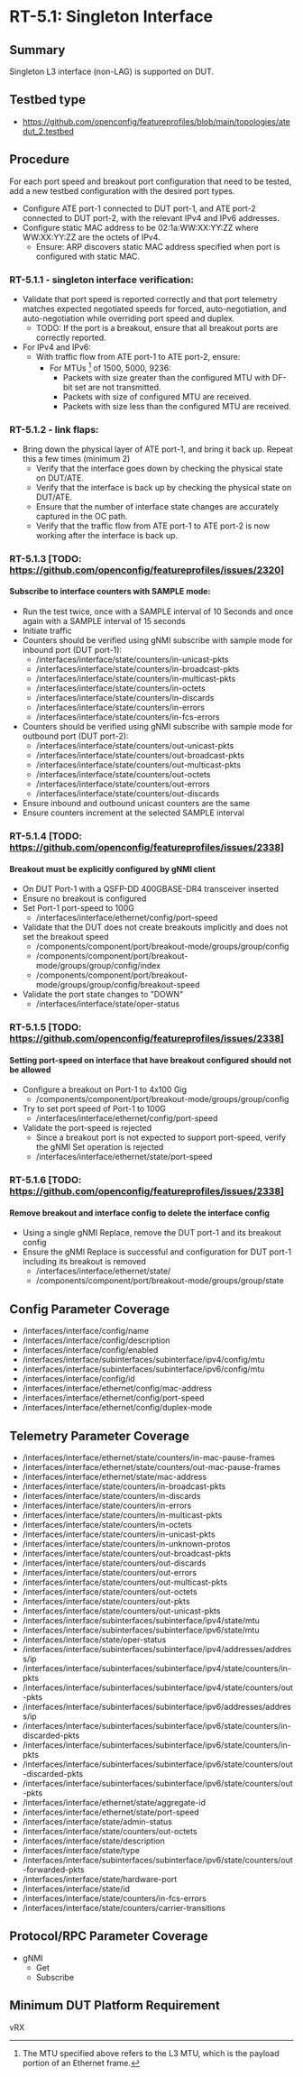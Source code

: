 # RT-5.1: Singleton Interface

## Summary

Singleton L3 interface (non-LAG) is supported on DUT.

## Testbed type

*   https://github.com/openconfig/featureprofiles/blob/main/topologies/atedut_2.testbed

## Procedure

For each port speed and breakout port configuration that need to be tested, add
a new testbed configuration with the desired port types.

* Configure ATE port-1 connected to DUT port-1, and ATE port-2 connected to
    DUT port-2, with the relevant IPv4 and IPv6 addresses.
* Configure static MAC address to be 02:1a:WW:XX:YY:ZZ where WW:XX:YY:ZZ are
    the octets of IPv4.
  * Ensure: ARP discovers static MAC address specified when port is
        configured with static MAC.

### RT-5.1.1 - singleton interface verification:

* Validate that port speed is reported correctly and that port telemetry
    matches expected negotiated speeds for forced, auto-negotiation, and
    auto-negotiation while overriding port speed and duplex.
  * TODO: If the port is a breakout, ensure that all breakout ports are
        correctly reported.
* For IPv4 and IPv6:
  * With traffic flow from ATE port-1 to ATE port-2, ensure:
    * For MTUs [^1] of 1500, 5000, 9236:
      * Packets with size greater than the configured MTU with DF-bit
                set are not transmitted.
      * Packets with size of configured MTU are received.
      * Packets with size less than the configured MTU are received.

[^1]: The MTU specified above refers to the L3 MTU, which is the payload portion
    of an Ethernet frame.

### RT-5.1.2 - link flaps:

* Bring down the physical layer of ATE port-1, and bring it back up.
    Repeat this a few times (minimum 2)
  * Verify that the interface goes down by checking the physical state on DUT/ATE.
  * Verify that the interface is back up by checking the physical state on DUT/ATE.
  * Ensure that the number of interface state changes are accurately
            captured in the OC path.
  * Verify that the traffic flow from ATE port-1 to ATE port-2 is
            now working after the interface is back up.

### RT-5.1.3 [TODO: https://github.com/openconfig/featureprofiles/issues/2320]
####  Subscribe to interface counters with SAMPLE mode:

*   Run the test twice, once with a SAMPLE interval of 10 Seconds and once again
    with a SAMPLE interval of 15 seconds
*   Initiate traffic
*   Counters should be verified using gNMI subscribe with sample mode for inbound port (DUT port-1):
    *   /interfaces/interface/state/counters/in-unicast-pkts
    *   /interfaces/interface/state/counters/in-broadcast-pkts
    *   /interfaces/interface/state/counters/in-multicast-pkts
    *   /interfaces/interface/state/counters/in-octets
    *   /interfaces/interface/state/counters/in-discards
    *   /interfaces/interface/state/counters/in-errors
    *   /interfaces/interface/state/counters/in-fcs-errors
*   Counters should be verified using gNMI subscribe with sample mode for outbound port (DUT port-2):
    *   /interfaces/interface/state/counters/out-unicast-pkts
    *   /interfaces/interface/state/counters/out-broadcast-pkts
    *   /interfaces/interface/state/counters/out-multicast-pkts
    *   /interfaces/interface/state/counters/out-octets
    *   /interfaces/interface/state/counters/out-errors
    *   /interfaces/interface/state/counters/out-discards
*   Ensure inbound and outbound unicast counters are the same
*   Ensure counters increment at the selected SAMPLE interval

### RT-5.1.4 [TODO: https://github.com/openconfig/featureprofiles/issues/2338]
#### Breakout must be explicitly configured by gNMI client

*   On DUT Port-1 with a QSFP-DD 400GBASE-DR4 transceiver inserted
*   Ensure no breakout is configured
*   Set Port-1 port-speed to 100G
    *   /interfaces/interface/ethernet/config/port-speed
*   Validate that the DUT does not create breakouts implicitly and does not set the breakout speed
    *   /components/component/port/breakout-mode/groups/group/config
    *   /components/component/port/breakout-mode/groups/group/config/index
    *   /components/component/port/breakout-mode/groups/group/config/breakout-speed
*   Validate the port state changes to "DOWN"
    *   /interfaces/interface/state/oper-status

### RT-5.1.5 [TODO: https://github.com/openconfig/featureprofiles/issues/2338]
#### Setting port-speed on interface that have breakout configured should not be allowed

*   Configure a breakout on Port-1 to 4x100 Gig
    *   /components/component/port/breakout-mode/groups/group/config
*   Try to set port speed of Port-1 to 100G
    *   /interfaces/interface/ethernet/config/port-speed
*   Validate the port-speed is rejected
    *   Since a breakout port is not expected to support port-speed, verify the gNMI Set operation is rejected
    *   /interfaces/interface/ethernet/state/port-speed

### RT-5.1.6 [TODO: https://github.com/openconfig/featureprofiles/issues/2338]
#### Remove breakout and interface config to delete the interface config

*   Using a single gNMI Replace, remove the DUT port-1 and its breakout config
*   Ensure the gNMI Replace is successful and configuration for DUT port-1 including its breakout is removed
    *   /interfaces/interface/ethernet/state/
    *   /components/component/port/breakout-mode/groups/group/state

## Config Parameter Coverage

* /interfaces/interface/config/name
* /interfaces/interface/config/description
* /interfaces/interface/config/enabled
* /interfaces/interface/subinterfaces/subinterface/ipv4/config/mtu
* /interfaces/interface/subinterfaces/subinterface/ipv6/config/mtu
* /interfaces/interface/config/id
* /interfaces/interface/ethernet/config/mac-address
* /interfaces/interface/ethernet/config/port-speed
* /interfaces/interface/ethernet/config/duplex-mode

## Telemetry Parameter Coverage

* /interfaces/interface/ethernet/state/counters/in-mac-pause-frames
* /interfaces/interface/ethernet/state/counters/out-mac-pause-frames
* /interfaces/interface/ethernet/state/mac-address
* /interfaces/interface/state/counters/in-broadcast-pkts
* /interfaces/interface/state/counters/in-discards
* /interfaces/interface/state/counters/in-errors
* /interfaces/interface/state/counters/in-multicast-pkts
* /interfaces/interface/state/counters/in-octets
* /interfaces/interface/state/counters/in-unicast-pkts
* /interfaces/interface/state/counters/in-unknown-protos
* /interfaces/interface/state/counters/out-broadcast-pkts
* /interfaces/interface/state/counters/out-discards
* /interfaces/interface/state/counters/out-errors
* /interfaces/interface/state/counters/out-multicast-pkts
* /interfaces/interface/state/counters/out-octets
* /interfaces/interface/state/counters/out-pkts
* /interfaces/interface/state/counters/out-unicast-pkts
* /interfaces/interface/subinterfaces/subinterface/ipv4/state/mtu
* /interfaces/interface/subinterfaces/subinterface/ipv6/state/mtu
* /interfaces/interface/state/oper-status
* /interfaces/interface/subinterfaces/subinterface/ipv4/addresses/address/ip
* /interfaces/interface/subinterfaces/subinterface/ipv4/state/counters/in-pkts
* /interfaces/interface/subinterfaces/subinterface/ipv4/state/counters/out-pkts
* /interfaces/interface/subinterfaces/subinterface/ipv6/addresses/address/ip
* /interfaces/interface/subinterfaces/subinterface/ipv6/state/counters/in-discarded-pkts
* /interfaces/interface/subinterfaces/subinterface/ipv6/state/counters/in-pkts
* /interfaces/interface/subinterfaces/subinterface/ipv6/state/counters/out-discarded-pkts
* /interfaces/interface/subinterfaces/subinterface/ipv6/state/counters/out-pkts
* /interfaces/interface/ethernet/state/aggregate-id
* /interfaces/interface/ethernet/state/port-speed
* /interfaces/interface/state/admin-status
* /interfaces/interface/state/counters/out-octets
* /interfaces/interface/state/description
* /interfaces/interface/state/type
* /interfaces/interface/subinterfaces/subinterface/ipv6/state/counters/out-forwarded-pkts
* /interfaces/interface/state/hardware-port
* /interfaces/interface/state/id
* /interfaces/interface/state/counters/in-fcs-errors
* /interfaces/interface/state/counters/carrier-transitions

## Protocol/RPC Parameter Coverage

* gNMI
  * Get
  * Subscribe

## Minimum DUT Platform Requirement

vRX
